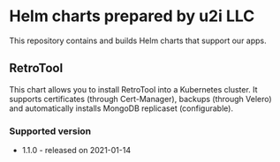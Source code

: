 # Helm charts prepared by u2i LLC

This repository contains and builds Helm charts that support our apps.

## RetroTool

This chart allows you to install RetroTool into a Kubernetes cluster. It supports certificates (through Cert-Manager), backups (through Velero) 
and automatically installs MongoDB replicaset (configurable).

### Supported version

* 1.1.0 - released on 2021-01-14

